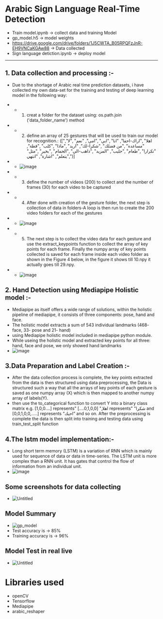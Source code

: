 # Arabic Sign Language Real-Time Detection
* Train model.ipynb -> collect data and training Model
* gp_model.h5 -> model weights
* https://drive.google.com/drive/folders/1J5CWTA_B05RPQFzJnR-EH9VNCaKGAw88 -> Data collected
* Sign language detiction.ipynb -> deploy model
-----------------------------------------------------------------------------------------------
## 1. Data collection and processing :-
* Due to the shortage of Arabic real time prediction datasets, i have collected my own data-set for the training and testing of deep learning model in the following way:
* * 1.	creat a folder for the dataset using: os.path.join ('data_folder_name') method

* * 2.	define an array of 25 gestures that will be used to train our model for recognition.:
  (["اهلا" ,"اراك-احقا", "انا" ,"ابي" ,"امي", "نعم" ,"لا", "مساعدة" ,"من فضلك" ,"شكرا-لك", "اريد" ,"ماذا" ,"كلب" ,"قطة", "تكرارا" ,"طعام" ,"حليب", "المزيد" ,"ذاهب-الي" ,"الحمام" ,"بخير" ,"مثل" ,"يتعلم", "اشارة", "انتهي")]

* * ![image](https://github.com/MarwanAhmed20/Arabic-Sign-Language-Real-Time-Detection/assets/47067493/94193fde-fc7a-4ffc-9075-1297f75c35d6)

* * 3.	define the number of videos (200) to collect and the number of frames (30) for each video to be captured

* * 4.	After done with creation of the gesture folder, the next step is collection of data in folders-A loop is then run to create the 200 video folders for each of the gestures
       
* * ![image](https://github.com/MarwanAhmed20/Arabic-Sign-Language-Real-Time-Detection/assets/47067493/08586afe-6e25-4c12-8fd5-835fdc905f83)

* * 5.	The next step is to collect the video data for each gesture and use the extract_keypoints function to collect the array of key points for each frame. Finally the numpy array of key points collected is saved for each frame inside each video folder as shown in the Figure 4 below, in the figure it shows till 10.npy it actually goes till 29.npy.
  
* * ![image](https://github.com/MarwanAhmed20/Arabic-Sign-Language-Real-Time-Detection/assets/47067493/c1d1b0db-bf28-4426-8231-b2d9c3e7741b)

## 2. Hand Detection using Mediapipe Holistic model :-
* Mediapipe as itself offers a wide range of solutions, within the holistic pipeline of mediapipe, it consists of three components: pose, hand and face. 
* The holistic model extracts a sum of 543 individual landmarks (468- face, 33- pose and 21- hand)
* using Mediapipe holistic model included in mediapipe python module.
* While useing the holistic model and extracted key points for all three: hand, face and pose, we only showed hand landmarks
* ![image](https://github.com/MarwanAhmed20/Arabic-Sign-Language-Real-Time-Detection/assets/47067493/429b4bfb-297b-47a7-a008-756b09680af6)

## 3.Data Preparation and Label Creation :-
* After the data collection process is complete, the key points extracted from the data is then structured using data preprocessing, the Data is structured such a way that all the arrays of key points of each gesture is saved as one numpy array (X) which is then mapped to another numpy array of labels(Y).
* then use the to_categorical function to convert Y into a binary class matrix e.g. [1,0,0….] represents"  اهلا," [0,1,0,0….] represents"   "شكرا and [0,0,1,0,0,.....] represents “احبك” and so on. After the preprocessing is complete the data is then split into training and testing data using train_test_split function

## 4.The lstm model implementation:-
* Long short term memory (LSTM) is a variation of RNN which is mainly used for sequence of data or data in time-series. The LSTM unit is more complex than a RNN unit. It has gates that control the flow of information from an individual unit.
* ![image](https://github.com/MarwanAhmed20/Arabic-Sign-Language-Real-Time-Detection/assets/47067493/e41c3641-545c-45e7-be6a-ffc496cd8283)

## Some screenshots for data collecting 
* ![Untitled](https://github.com/MarwanAhmed20/Arabic-Sign-Language-Real-Time-Detection/assets/47067493/fe3be206-8aeb-4a01-a08b-8f2ddff516fc)

## Model Summary
* ![gp_model](https://github.com/MarwanAhmed20/Arabic-Sign-Language-Real-Time-Detection/assets/47067493/26550be5-0ba2-4325-806a-23ecb0c5112f)
* Test accuracy is → 85% 
* Training accuracy is → 96%
  
## Model Test in real live
* ![Untitled](https://github.com/MarwanAhmed20/Arabic-Sign-Language-Real-Time-Detection/assets/47067493/9849dda6-128b-42e7-8318-8fb6cf631488)


# Libraries used
* openCV
* Tensorflow
* Mediapipe
* arabic_reshaper 




